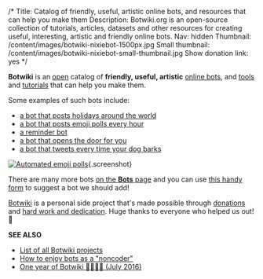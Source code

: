 /*
Title: Catalog of friendly, useful, artistic online bots, and resources that can help you make them
Description: Botwiki.org is an open-source collection of tutorials, articles, datasets and other resources for creating useful, interesting, artistic and friendly online bots.
Nav: hidden
Thumbnail: /content/images/botwiki-nixiebot-1500px.jpg
Small thumbnail: /content/images/botwiki-nixiebot-small-thumbnail.jpg
Show donation link: yes
*/

**Botwiki** is an [open](https://github.com/botwiki/botwiki.org) catalog of **friendly, useful, artistic** [online bots](/bots/), and [tools](/resources/) and [tutorials](/tutorials/) that can help you make them.



<div class="row">
  <div class="col-sm-12 col-md-6 no-pad" markdown=1>

Some examples of such bots include:

- [a bot that posts holidays around the world](bots/twitterbots/holidaybot4000)
- [a bot that posts emoji polls every hour](bots/twitterbots/emoji__polls)
- [a reminder bot](bots/twitterbots/mnemosynetron)
- [a bot that opens the door for you](bots/slackbots/doorbell-server)
- [a bot that tweets every time your dog barks](bots/twitterbots/OliverBarkBark)
  </div>
  <div class="col-sm-12 col-md-6" markdown=1>
[![Automated emoji polls](/content/bots/twitterbots/images/emoji__polls.png)](/bots/twitterbots/emoji__polls){.screenshot}
  </div>
</div>


There are many more bots [on the **Bots** page](bots/) and you can use [this handy form](https://botwiki.org/submit-your-bot) to suggest a bot we should add!


<div class="note"><p><a href="/about/">Botwiki</a> is a personal side project that's made possible through <a href="/about/support">donations</a> and <a href="/about/team/">hard work and dedication</a>. Huge thanks to everyone who helped us out! <span class="normal-text">🙌</span></p>
</div>


**SEE ALSO**

- [List of all Botwiki projects](/projects/)
- [How to enjoy bots as a "noncoder"](/articles/how-to-enjoy-bots-as-a-noncoder)
- [One year of Botwiki 🤖🎂👏🎉 (July 2016)](https://fourtonfish.com/blog/2016-07-13-botwiki-one-year/) 
